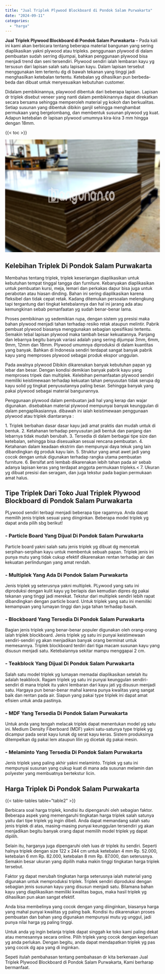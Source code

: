 ```yaml
---
title: "Jual Triplek Plywood Blockboard di Pondok Salam Purwakarta"
date: "2024-09-11"
categories: 
  - "harga"
---
```


**Jual Triplek Plywood Blockboard di Pondok Salam Purwakarta** – Pada kali ini kami akan berbicara tentang beberapa material bangunan yang sering diaplikasikan yakni plywood atau tripleks. penggunaan plywood di dalam pembuatan sudah serring dijumpai, bahkan penggunaan plywood bisa menjadi trend dan seni tersendiri. Plywood sendiri ialah lembaran kayu yg tersusun dari lapisan salah satu lapisan kayu. Dalam lapisan tersebut menggunakan lem tertentu dg di bawah tekanan yang tinggi jadi menghasilkan ketebalan tertentu. Ketebalan yg dihasilkan pun berbeda-beda dan dibuat untuk menyesuaikan kebutuhan customer.

Didalam pembikinannya, playwood dibentuk dari beberapa lapisan. Lapisan dr triplek disebut veneer yang nanti dalam pembikinannya dapat direkatkan secara bersama sehingga memperoleh material yg kokoh dan berkualitas. Setiap susunan yang dibentuk dibikin ganjil sehingga menghambat permukaan yang bergelombang, dan membentuk susunan plywood yg kuat. Adapun ketebalan dr lapisan plywood umumnya kira-kira 3 mm hingga dengan 18mm.

{{< toc >}}

![Jual Triplek Plywood Blockboard di Pondok Salam Purwakarta](/images/jual-triplek-murah-03.png)

## Kelebihan Triplek Di Pondok Salam Purwakarta

Membahas tentang triplek, triplek keseriangan diaplikasikan untuk kebutuhan tempat tinggal tangga dan furniture. Kebanyakan diaplikasikan untuk pembuatan kursi, meja, lemari dan perkakas dapur bisa juga untuk perabotan atau hiasan dinding. Bahan ini sering diaplikasikan karena fleksibel dan tidak cepat retak. Kadang ditemukan persoalan melengkung tapi tergantung dari tingkat ketebalannya dan hal ini jarang ada atau kemungkinan sebab pemanfaatan yg sudah benar-benar lama.

Proses pembikinan yg sedemikian rupa, dengan sistem yg presisi maka bahan plywood menjadi tahan terhadap resiko retak ataupun melintir. Pabrik pembuat plywood biasanya menggunakan sebagian spesifikasi tertentu. Semakin tebal lapisan plywood maka tambah besar kekuatannya. Panjang dan lebarnya begitu banyak variasi adalah yang sering dijumpai 3mm, 6mm, 9mm, 12mm dan 18mm. Plywood umumnya diproduksi di dalam kuantitas yang banyak. Bahkan di Indonesia sendiri terdapat sangat banyak pabrik kayu yang memproses plywood sebagai produk ekspor unggulan.

Pada awalnya plywood Dibikin dikarenakan banyak kebutuhan papan yg lebar dan besar. Dengan kondisi demikian banyak pabrik kayu yang memproses tripek dan multiplek. Kelebihan pemanfaatan plywood sendiri memiliki keistimewaan terhadap kekuatan tahan penyusutan tidak serupa dg kayu solid yg tingkat penyusutannya paling besar. Sehingga banyak yang pakai plywood sebagai material bangunannya.

Penggunaan plywood dalam pembuatan jadi hal yang kerap dan wajar digunakan. disebabkan material plywood mempunyai banyak keunggulan di dalam pengaplikasiannya. dibawah ini ialah keistimewaan penggunaan plywood atau triplek diantaranya :

1\. Triplek berbahan dasar dasar kayu jadi amat praktis dan mudah untuk di bentuk. 2. Ketahanan terhadap penyusutan jadi bentuk dan panjang dan lebarnya tidak mudah berubah. 3. Tersedia di dalam berbagai tipe size dan ketebalan, sehingga bisa disesuaikan sesuai rencana pembuatan. 4. Ketahanan dalam keadaan ekstrim dan mempunyai daya tekuk yang lain dibandingkan dg produk kayu lain. 5. Struktur yang amat awet jadi yang cocok dengan untuk digunakan terhadap rangka utama pembuatan furniture. 6. Bersifat anti lembab dikarenakan lebih tahan pada air sebab adanya lapisan keras yang terdapat anggota permukaan tripleks.< 7. Ukuran yg dibuat presisi dan seragam, dan juga tekstur pada bagian permukaan amat halus.

## Tipe Triplek Dari Toko Jual Triplek Plywood Blockboard di Pondok Salam Purwakarta

PLywood sendiri terbagi menjadi beberapa tipe ragamnya. Anda dapat memilih jenis triplek sesuai yang diinginkan. Beberapa model triplek yg dapat anda pilih sbg berikut!

### \- Particle Board Yang Dijual Di Pondok Salam Purwakarta

Particle board yakni salah satu jenis triplek yg dibuat dg mencetak serpihan-serpihan kayu untuk membentuk sebuah papan. Triplek jenis ini punya mutu yang tidak cukup efektif dikarenakan rentan terhadap air dan kekuatan perlindungan yang amat rendah.

### \- Multiplek Yang Ada Di Pondok Salam Purwakarta

Jenis triplek yg seterusnya yakni multiplek. PLywood yang satu ini diproduksi dengan kulit kayu yg berlapis dan kemudian dipres dg pakai tekanan yang tinggi jadi merekat. Tekstur dari multiplek sendiri lebih rapat dibandingkan dengan particle board. Untuk triplek yang satu ini memiliki kemampuan yang lumayan tinggi dan juga tahan terhadap basah.

### \- Blockboard Yang Tersedia Di Pondok Salam Purwakarta

Bagian jenis triplek yang benar-benar populer digunakan oleh orang-orang ialah triplek blockboard. Jenis triplek yg satu ini punyai keistimewaan sendiri-sendiri yg akan menjadikan banyak orang berminat untuk memesannya. Triplek blockboard terdiri dari tiga macam susunan kayu yang disusun menjadi satu. Ketebalannya sekitar mampu menggapai 2 cm.

### \- Teakblock Yang Dijual Di Pondok Salam Purwakarta

Salah satu model triplek yg lumayan memadai diaplikasikan setelah itu adalah teakblock. Ragam triplek yg satu ini punyai keunggulan sendiri-sendiri di mana triplek itu yakni lembaran dari kayu jati yg disusun menjadi satu. Hargaya pun benar-benar mahal karena punya kwalitas yang sangat baik dan rentan pada air. Siapun yang pakai type triplek ini dapat amat efisien untuk anda pastinya.

### \- MDF Yang Tersedia Di Pondok Salam Purwakarta

Untuk anda yang tengah melacak triplek dapat menentukan model yg satu ini. Medium Density Fiberboard (MDF) yakni satu-satunya type triplek yg dicampur pada serat kayu lunak dg serat kayu keras. Sistem produksinya ditempelkan dg pakai lem ataupun lilin yg dicetak dg pakai mesin.

### \- Melaminto Yang Tersedia Di Pondok Salam Purwakarta

Jenis triplek yang paling akhir yakni melaminto. Triplek yg satu ini mempunyai susunan yang cukup kuat di mana ada susunan melamin dan polyester yang membuatnya bertekstur licin.

## Harga Triplek Di Pondok Salam Purwakarta

{{< table-tables table="table2" >}}

Berbicara soal harga triplek, kondisi itu dipengaruhi oleh sebagian faktor. Beberapa aspek yang memengaruhi tingkatan harga triplek salah satunya yaitu dari tipe triplek yg ingin dibeli. Anda dapat memandang salah satu jenis triplek di atas, masing-masing punyai keunggulan tersendiri yg akan menjadikan begitu banyak orang dapat memilih model triplek yg dapat dipilih.

Selain itu, harganya juga dipengaruhi oleh luas dr triplek itu sendiri. Seperti halnya triplek dengan size 122 x 244 cm untuk ketebalan 4 mm Rp. 52.000, ketebalan 6 mm Rp. 82.000, ketebalan 8 mm Rp. 87.000, dan seterusnya. Semakin besar ukuran yang dipilih maka makin tinggi tingkatan harga triplek tersebut.

Faktor yg dapat merubah tingkatan harga seterusnya ialah material yang digunakan untuk memproduksi triplek. Triplek sendiri diproduksi dengan sebagian jenis susunan kayu yang disusun menjadi satu. Bilamana bahan kayu yang diaplikasikan memiliki kwalitas bagus, maka hasil triplek yg dihasilkan pun akan sangat efektif.

Anda bisa membelinya yang cocok dengan yang diinginkan, biasanya harga yang mahal punyai kwalitas yg paling baik. Kondisi itu dikarenakan proses pembuatan dan bahan yang digunakan mempunyai mutu yg unggul, jadi punya nilai harga yg paling tinggi.

Untuk anda yg ingin belanja triplek dapat singgah ke toko kami paling dekat atau memesannya secara online. Pilih triplek yang cocok dengan keperluan yg anda perlukan. Dengan begitu, anda dapat mendapatkan triplek yg pas yang cocok dg apa yang di inginkan.

Sepeti itulah pembahasan tentang pembahasan dr kita berkenaan Jual Triplek Plywood Blockboard di Pondok Salam Purwakarta, Kami berharap bermanfaat.

